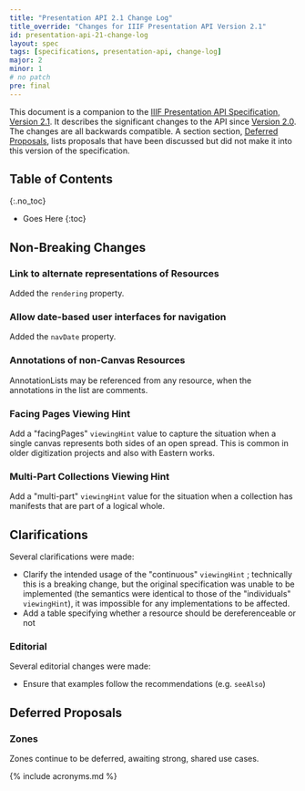 ```yaml
---
title: "Presentation API 2.1 Change Log"
title_override: "Changes for IIIF Presentation API Version 2.1"
id: presentation-api-21-change-log
layout: spec
tags: [specifications, presentation-api, change-log]
major: 2
minor: 1
# no patch
pre: final
---
```


This document is a companion to the [IIIF Presentation API Specification, Version 2.1][prezi-api]. It describes the significant changes to the API since [Version 2.0][prezi-api-20]. The changes are all backwards compatible. A section section, [Deferred Proposals][deferred-proposals], lists proposals that have been discussed but did not make it into this version of the specification.


## Table of Contents
{:.no_toc}

* Goes Here
{:toc}

## Non-Breaking Changes

### Link to alternate representations of Resources

Added the `rendering` property.

### Allow date-based user interfaces for navigation

Added the `navDate` property.

### Annotations of non-Canvas Resources

AnnotationLists may be referenced from any resource, when the annotations in the list are comments.

### Facing Pages Viewing Hint

Add a "facingPages" `viewingHint` value to capture the situation when a single canvas represents both sides of an open spread.  This is common in older digitization projects and also with Eastern works.

### Multi-Part Collections Viewing Hint

Add a "multi-part" `viewingHint` value for the situation when a collection has manifests that are part of a logical whole.


## Clarifications

Several clarifications were made:

* Clarify the intended usage of the "continuous" `viewingHint` ; technically this is a breaking change, but the original specification was unable to be implemented (the semantics were identical to those of the "individuals" `viewingHint`), it was impossible for any implementations to be affected.
* Add a table specifying whether a resource should be dereferenceable or not

### Editorial

Several editorial changes were made:

* Ensure that examples follow the recommendations (e.g. `seeAlso`)


## Deferred Proposals

### Zones

Zones continue to be deferred, awaiting strong, shared use cases.



[deferred-proposals]: #deferred-proposals "Presentation API 2.1 Deferred Proposals"
[other-changes]: #other-changes "Presentation API 2.1 Non-Breaking Changes"
[prezi-api]: /api/presentation/2.1/ "Presentation API 2.1"
[prezi-api-20]: /api/presentation/2.0/ "Presentation API 2.0"
[prezi-api-10]: /api/metadata/1.0/ "Metadata API 1.0"


{% include acronyms.md %}
